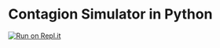 # Contagion Simulator in Python
[![Run on Repl.it](https://replit.com/badge/github/aryanNaik123/contagionsimulation)](https://replit.com/new/github/aryanNaik123/contagionsimulation)
